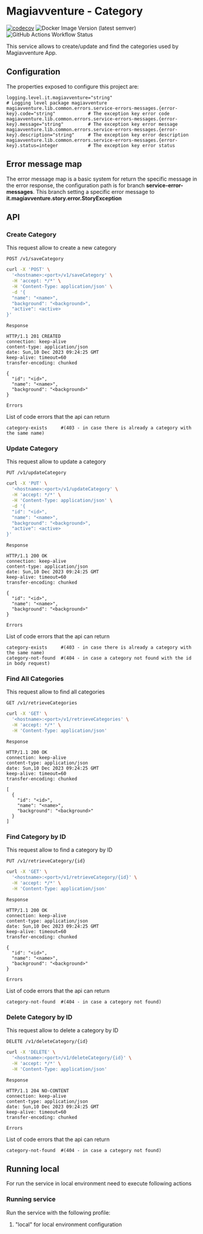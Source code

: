 # Magiavventure - Category
[![codecov](https://codecov.io/gh/Magiavventure/category/graph/badge.svg?token=VI7YRGTGXZ)](https://codecov.io/gh/Magiavventure/category)
![Docker Image Version (latest semver)](https://img.shields.io/docker/v/magiavventure/category)
![GitHub Actions Workflow Status](https://img.shields.io/github/actions/workflow/status/Magiavventure/category/build.yml)

This service allows to create/update and find the categories used by Magiavventure App.

## Configuration
The properties exposed to configure this project are:
```properties
logging.level.it.magiavventure="string"                                                      # Logging level package magiavventure
magiavventure.lib.common.errors.service-errors-messages.{error-key}.code="string"            # The exception key error code
magiavventure.lib.common.errors.service-errors-messages.{error-key}.message="string"         # The exception key error message
magiavventure.lib.common.errors.service-errors-messages.{error-key}.description="string"     # The exception key error description
magiavventure.lib.common.errors.service-errors-messages.{error-key}.status=integer           # The exception key error status
```

## Error message map
The error message map is a basic system for return the specific message in the error response, 
the configuration path is for branch **service-error-messages**.
This branch setting a specific error message to **it.magiavventure.story.error.StoryException**


## API
### Create Category
This request allow to create a new category

`POST /v1/saveCategory`

```bash
curl -X 'POST' \
  '<hostname>:<port>/v1/saveCategory' \
  -H 'accept: */*' \
  -H 'Content-Type: application/json' \
  -d '{
  "name": "<name>",
  "background": "<background>",
  "active": <active>
}'
```
`Response`

```text
HTTP/1.1 201 CREATED
connection: keep-alive 
content-type: application/json 
date: Sun,10 Dec 2023 09:24:25 GMT 
keep-alive: timeout=60 
transfer-encoding: chunked 

{
  "id": "<id>",
  "name": "<name>",
  "background": "<background>"
}
```

`Errors`

List of code errors that the api can return

```properties
category-exists     #(403 - in case there is already a category with the same name)
```
### Update Category
This request allow to update a category

`PUT /v1/updateCategory`

```bash
curl -X 'PUT' \
  '<hostname>:<port>/v1/updateCategory' \
  -H 'accept: */*' \
  -H 'Content-Type: application/json' \
  -d '{
  "id": "<id>",
  "name": "<name>",
  "background": "<background>",
  "active": <active>
}'
```
`Response`

```text
HTTP/1.1 200 OK
connection: keep-alive 
content-type: application/json 
date: Sun,10 Dec 2023 09:24:25 GMT 
keep-alive: timeout=60 
transfer-encoding: chunked 

{
  "id": "<id>",
  "name": "<name>",
  "background": "<background>"
}
```

`Errors`

List of code errors that the api can return

```properties
category-exists     #(403 - in case there is already a category with the same name)
category-not-found  #(404 - in case a category not found with the id in body request)
```

### Find All Categories
This request allow to find all categories

`GET /v1/retrieveCategories`

```bash
curl -X 'GET' \
  '<hostname>:<port>/v1/retrieveCategories' \
  -H 'accept: */*' \
  -H 'Content-Type: application/json'
```
`Response`

```text
HTTP/1.1 200 OK
connection: keep-alive 
content-type: application/json 
date: Sun,10 Dec 2023 09:24:25 GMT 
keep-alive: timeout=60 
transfer-encoding: chunked 

[
  {
    "id": "<id>",
    "name": "<name>",
    "background": "<background>"
  }
]
```

### Find Category by ID
This request allow to find a category by ID

`PUT /v1/retrieveCategory/{id}`

```bash
curl -X 'GET' \
  '<hostname>:<port>/v1/retrieveCategory/{id}' \
  -H 'accept: */*' \
  -H 'Content-Type: application/json'
```
`Response`

```text
HTTP/1.1 200 OK
connection: keep-alive 
content-type: application/json 
date: Sun,10 Dec 2023 09:24:25 GMT 
keep-alive: timeout=60 
transfer-encoding: chunked 

{
  "id": "<id>",
  "name": "<name>",
  "background": "<background>"
}
```

`Errors`

List of code errors that the api can return

```properties
category-not-found  #(404 - in case a category not found)
```

### Delete Category by ID
This request allow to delete a category by ID

`DELETE /v1/deleteCategory/{id}`

```bash
curl -X 'DELETE' \
  '<hostname>:<port>/v1/deleteCategory/{id}' \
  -H 'accept: */*' \
  -H 'Content-Type: application/json'
```
`Response`

```text
HTTP/1.1 204 NO-CONTENT
connection: keep-alive 
content-type: application/json 
date: Sun,10 Dec 2023 09:24:25 GMT 
keep-alive: timeout=60 
transfer-encoding: chunked 
```

`Errors`

List of code errors that the api can return

```properties
category-not-found  #(404 - in case a category not found)
```

## Running local
For run the service in local environment need to execute following actions

### Running service
Run the service with the following profile:
1. "local" for local environment configuration